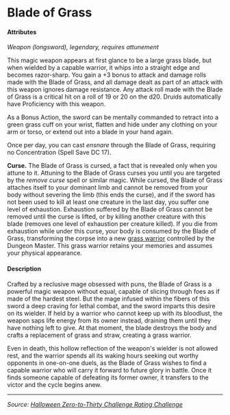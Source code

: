 # Blade of Grass

#### Attributes

_Weapon (longsword), legendary, requires attunement_

This magic weapon appears at first glance to be a large grass blade, but when wielded by a capable warrior, it whips into a straight edge and becomes razor-sharp. You gain a +3 bonus to attack and damage rolls made with the Blade of Grass, and all damage dealt as part of an attack with this weapon ignores damage resistance. Any attack roll made with the Blade of Grass is a critical hit on a roll of 19 or 20 on the d20. Druids automatically have Proficiency with this weapon.

As a Bonus Action, the sword can be mentally commanded to retract into a green grass cuff on your wrist, flatten and hide under any clothing on your arm or torso, or extend out into a blade in your hand again.

Once per day, you can cast _ensnare_ through the Blade of Grass, requiring no Concentration (Spell Save DC 17).

**Curse.** The Blade of Grass is cursed, a fact that is revealed only when you attune to it. Attuning to the Blade of Grass curses you until you are targeted by the _remove curse_ spell or similar magic. While cursed, the Blade of Grass attaches itself to your dominant limb and cannot be removed from your body without severing the limb (this ends the curse), and if the sword has not been used to kill at least one creature in the last day, you suffer one level of exhaustion. Exhaustion suffered by the Blade of Grass cannot be removed until the curse is lifted, or by killing another creature with this blade (removes one level of exhaustion per creature killed). If you die from exhaustion while under this curse, your body is consumed by the Blade of Grass, transforming the corpse into a new [grass warrior](https://github.com/mpanighetti/dnd5e-monsters/tree/main/plants/grass-warrior.md) controlled by the Dungeon Master. This grass warrior retains your memories and assumes your physical appearance.

#### Description

Crafted by a reclusive mage obsessed with puns, the Blade of Grass is a powerful magic weapon without equal, capable of slicing through foes as if made of the hardest steel. But the mage infused within the fibers of this sword a deep craving for lethal combat, and the sword imparts this desire on its wielder. If held by a warrior who cannot keep up with its bloodlust, the weapon saps life energy from its owner instead, draining them until they have nothing left to give. At that moment, the blade destroys the body and crafts a replacement of grass and straw, creating a grass warrior.

Even in death, this hollow reflection of the weapon's wielder is not allowed rest, and the warrior spends all its waking hours seeking out worthy opponents in one-on-one duels, as the Blade of Grass wishes to find a capable warrior who will carry it forward to future glory in battle. Once it finds someone capable of defeating its former owner, it transfers to the victor and the cycle begins anew.

---

_Source: [Halloween Zero-to-Thirty Challenge Rating Challenge](https://mpanighetti.tumblr.com/tagged/030crc)_
